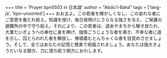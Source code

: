 +++
title = 'Prayer bpn5503 in 日本語'
author = "Abdu'l-Bahá"
tags = ['lang-ja', 'bpn-unsorted']
+++
おお主よ。この若者を輝かしくなし、この哀れな者にご恩恵を垂たれ給え。知識を授け、毎日夜明けにさらなる強さを与え、ご保護の避難所の中で守り給え。それにより、この若者は、過あやまちから解き放たれ、大業たいぎょうへの奉仕に身を捧げ、強情ごうじょうな者を導き、不幸な者に道を示し、囚とらわれた者を解放し、無頓着むとんちゃくな者を目覚めさせましょう。そして、全てはあなたの記憶と賛美で祝福されましょう。あなたは強大きょうだいなる御方、力に満ち給う御方におわします。
